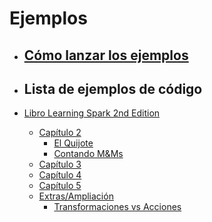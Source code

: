 # Ejemplos

- ## [Cómo lanzar los ejemplos](../README.md)

- ## Lista de ejemplos de código

- [Libro Learning Spark 2nd Edition](learning-spark-2nd-edition/)
  - [Capítulo 2](learning-spark-2nd-edition/capitulo2/)
    - [El Quijote](learning-spark-2nd-edition/capitulo2/el-quijote/)
    - [Contando M&Ms](learning-spark-2nd-edition/capitulo2/contando-m%26m/)
  - [Capítulo 3](learning-spark-2nd-edition/capitulo3/)
  - [Capítulo 4](learning-spark-2nd-edition/capitulo4/)
  - [Capítulo 5](learning-spark-2nd-edition/capitulo5/)
  - [Extras/Ampliación](learning-spark-2nd-edition/extra/)
    - [Transformaciones vs Acciones](learning-spark-2nd-edition/extra/transformations-vs-actions.md)
